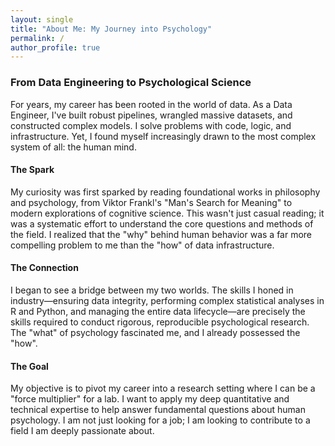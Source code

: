 ```yaml
---
layout: single
title: "About Me: My Journey into Psychology"
permalink: / 
author_profile: true
---
```


### From Data Engineering to Psychological Science

For years, my career has been rooted in the world of data. As a Data Engineer, I've built robust pipelines, wrangled massive datasets, and constructed complex models. I solve problems with code, logic, and infrastructure. Yet, I found myself increasingly drawn to the most complex system of all: the human mind.

#### The Spark
My curiosity was first sparked by reading foundational works in philosophy and psychology, from Viktor Frankl's "Man's Search for Meaning" to modern explorations of cognitive science. This wasn't just casual reading; it was a systematic effort to understand the core questions and methods of the field. I realized that the "why" behind human behavior was a far more compelling problem to me than the "how" of data infrastructure.

#### The Connection
I began to see a bridge between my two worlds. The skills I honed in industry—ensuring data integrity, performing complex statistical analyses in R and Python, and managing the entire data lifecycle—are precisely the skills required to conduct rigorous, reproducible psychological research. The "what" of psychology fascinated me, and I already possessed the "how".

#### The Goal
My objective is to pivot my career into a research setting where I can be a "force multiplier" for a lab. I want to apply my deep quantitative and technical expertise to help answer fundamental questions about human psychology. I am not just looking for a job; I am looking to contribute to a field I am deeply passionate about.
